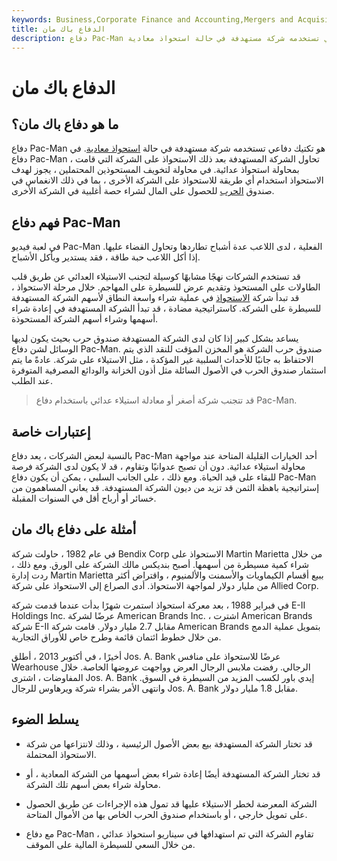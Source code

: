 ```yaml
---
keywords: Business,Corporate Finance and Accounting,Mergers and Acquisitions,M&amp;amp;A
title: الدفاع باك مان
description: دفاع Pac-Man هو تكتيك دفاعي تستخدمه شركة مستهدفة في حالة استحواذ معادية.
---
```


# الدفاع باك مان
## ما هو دفاع باك مان؟

دفاع Pac-Man هو تكتيك دفاعي تستخدمه شركة مستهدفة في حالة [استحواذ معادية](/hostiletakeover). في دفاع Pac-Man ، تحاول الشركة المستهدفة بعد ذلك الاستحواذ على الشركة التي قامت بمحاولة استحواذ عدائية. في محاولة لتخويف المستحوذين المحتملين ، يجوز لهدف الاستحواذ استخدام أي طريقة للاستحواذ على الشركة الأخرى ، بما في ذلك الانغماس في صندوق [الحرب](/warchest) للحصول على المال لشراء حصة أغلبية في الشركة الأخرى.

## فهم دفاع Pac-Man

في لعبة فيديو Pac-Man الفعلية ، لدى اللاعب عدة أشباح تطاردها وتحاول القضاء عليها. إذا أكل اللاعب حبة طاقة ، فقد يستدير ويأكل الأشباح.

قد تستخدم الشركات نهجًا مشابهًا كوسيلة لتجنب الاستيلاء العدائي عن طريق قلب الطاولات على المستحوذ وتقديم عرض للسيطرة على المهاجم. خلال مرحلة الاستحواذ ، قد تبدأ شركة [الاستحواذ](/takeover) في عملية شراء واسعة النطاق لأسهم الشركة المستهدفة للسيطرة على الشركة. كاستراتيجية مضادة ، قد تبدأ الشركة المستهدفة في إعادة شراء أسهمها وشراء أسهم الشركة المستحوذة.

يساعد بشكل كبير إذا كان لدى الشركة المستهدفة صندوق حرب بحيث يكون لديها الوسائل لشن دفاع Pac-Man. صندوق حرب الشركة هو المخزن المؤقت للنقد الذي يتم الاحتفاظ به جانبًا للأحداث السلبية غير المؤكدة ، مثل الاستيلاء على شركة. عادةً ما يتم استثمار صندوق الحرب في الأصول السائلة مثل أذون الخزانة والودائع المصرفية المتوفرة عند الطلب.

> قد تتجنب شركة أصغر أو معادلة استيلاء عدائي باستخدام دفاع Pac-Man.

>

## إعتبارات خاصة

بالنسبة لبعض الشركات ، يعد دفاع Pac-Man أحد الخيارات القليلة المتاحة عند مواجهة محاولة استيلاء عدائية. دون أن تصبح عدوانيًا وتقاوم ، قد لا يكون لدى الشركة فرصة للبقاء على قيد الحياة. ومع ذلك ، على الجانب السلبي ، يمكن أن يكون دفاع Pac-Man إستراتيجية باهظة الثمن قد تزيد من ديون الشركة المستهدفة. قد يعاني المساهمون من خسائر أو أرباح أقل في السنوات المقبلة.

## أمثلة على دفاع باك مان

في عام 1982 ، حاولت شركة Bendix Corp الاستحواذ على Martin Marietta من خلال شراء كمية مسيطرة من أسهمها. أصبح بنديكس مالك الشركة على الورق. ومع ذلك ، ردت إدارة Martin Marietta ببيع أقسام الكيماويات والأسمنت والألمنيوم ، واقتراض أكثر من مليار دولار لمواجهة الاستحواذ. أدى الصراع إلى الاستحواذ على شركة Allied Corp.

في فبراير 1988 ، بعد معركة استحواذ استمرت شهرًا بدأت عندما قدمت شركة E-II Holdings Inc. عرضًا لشركة American Brands Inc. ، اشترت American Brands شركة E-II مقابل 2.7 مليار دولار. قامت شركة American Brands بتمويل عملية الدمج من خلال خطوط ائتمان قائمة وطرح خاص للأوراق التجارية.

أخيرًا ، في أكتوبر 2013 ، أطلق Jos. A. Bank عرضًا للاستحواذ على منافس Wearhouse الرجالي. رفضت ملابس الرجال العرض وواجهت عروضها الخاصة. خلال المفاوضات ، اشترى Jos. A. Bank إيدي باور لكسب المزيد من السيطرة في السوق. وانتهى الأمر بشراء شركة ويرهاوس للرجال Jos. A. Bank مقابل 1.8 مليار دولار.

## يسلط الضوء

- قد تختار الشركة المستهدفة بيع بعض الأصول الرئيسية ، وذلك لانتزاعها من شركة الاستحواذ المحتملة.

- قد تختار الشركة المستهدفة أيضًا إعادة شراء بعض أسهمها من الشركة المعادية ، أو محاولة شراء بعض أسهم تلك الشركة.

- الشركة المعرضة لخطر الاستيلاء عليها قد تمول هذه الإجراءات عن طريق الحصول على تمويل خارجي ، أو باستخدام صندوق الحرب الخاص بها من الأموال المتاحة.

- مع دفاع Pac-Man ، تقاوم الشركة التي تم استهدافها في سيناريو استحواذ عدائي من خلال السعي للسيطرة المالية على الموقف.

